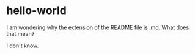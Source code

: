 # hello-world

I am wondering why the extension of the README file is .md.
What does that mean?

I don't know.
